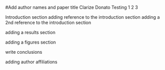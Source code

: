 #Add author names and paper title 
Clarize Donato Testing 1 2 3 

Introduction section 
adding reference to the introduction section 
adding a 2nd reference to the introduction section

adding a results section

adding a figures section

write conclusions

adding author affiliations
